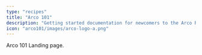 ```yaml
---
type: "recipes"
title: "Arco 101"
description: "Getting started documentation for newcomers to the Arco Research Group!"
icon: "arco101/images/arco-logo-a.png"
---
```


Arco 101 Landing page.